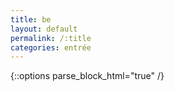 ```yaml
---
title: be
layout: default
permalink: /:title
categories: entrée
---
```


{::options parse_block_html="true" /}

<div id="main" class='content'>

</div>